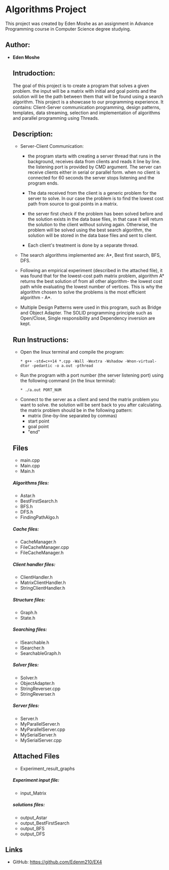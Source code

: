 # **Algorithms Project**

This project was created by Eden Moshe as an assignment in Advance Programming course in Computer Science degree studying.

## Author:
- **Eden Moshe**  
  
  ## Intrudoction:
  The goal of this project is to create a program that solves a given problem. the input will be a matrix with initial and goal points     and the solution will be the path between them that will be found using a search algorithm.
  This project is a showcase to our programming experience. It contains: Client-Server communication programming, design patterns,   templates, data streaming, selection and implementation of algorithms and parallel programming using Threads.
  
  ## Description:
   
  - Server-Client Communication:
    - the program starts with creating a server thread that runs in the background, receives data from clients and reads it line by            line. the listening port is provided by CMD argument.
      The server can receive clients either in serial or parallel form.
      when no client is connected for 60 seconds the server stops listening and the program ends.
    - The data received from the client is a generic problem for the server to solve. In our case the problem is to find the lowest cost       path from source to goal points in a matrix.
    - the server first check if the problem has been solved before and the solution exists in the data base files, in that case it will       return the solution to the client without solving again. Otherwise, the problem will be solved using the best search algorithm,         the solution will be stored in the data base files and sent to client.
  
    - Each client's treatment is done by a separate thread.
  
  - The search algorithms implemented are: A*, Best first search, BFS, DFS.
  
  - Following an empirical experiment (described in the attached file), it was found that for the lowest-cost path matrix problem, algorithm A* returns the best solution     of from all other algorithm- the lowest cost path while evaluating the lowest number of vertices.
    This is why the algorithm chosen to solve the problems is the most efficient algorithm - A*.
 
  - Multiple Design Patterns were used in this program, such as Bridge and Object Adapter.
    The SOLID programming principle such as Open/Close, Single responsibility and Dependency inversion are kept.
        
  ## Run Instructions:
  * Open the linux terminal and compile the program:
    ```
    * g++ -std=c++14 *.cpp -Wall -Wextra -Wshadow -Wnon-virtual-dtor -pedantic -o a.out -pthread
    ```
  * Run the program with a port number (the server listening port) using the following command (in the linux terminal): 
    ```
    * ./a.out PORT_NUM
    ```
  * Connect to the server as a client and send the matrix problem you want to solve. the solution will be sent back to you after calculating.
    the matrix problem should be in the following pattern:
       * matrix (line-by-line separated by commas)
       * start point
       * goal point
       * "end"


  ## Files
  * main.cpp
  * Main.cpp
  * Main.h

  ##### Algorithms files:
  * Astar.h
  * BestFirstSearch.h
  * BFS.h
  * DFS.h
  * FindingPathAlgo.h

  ##### Cache files:
  * CacheManager.h
  * FileCacheManager.cpp
  * FileCacheManager.h

  ##### Client handler files:
  * ClientHandler.h
  * MatrixClientHandler.h
  * StringClientHandler.h

  ##### Structure files:
  * Graph.h
  * State.h
  
  ##### Searching files:
  * ISearchable.h
  * ISearcher.h
  * SearchableGraph.h
  
  ##### Solver files:
  * Solver.h
  * ObjectAdapter.h
  * StringReverser.cpp
  * StringReverser.h

  ##### Server files:
  * Server.h
  * MyParallelServer.h
  * MyParallelServer.cpp
  * MySerialServer.h
  * MySerialServer.cpp
  
  ## Attached Files
     * Experiment_result_graphs
    
    ##### Experiment input file:
     * input_Matrix

    ##### solutions files:
     * output_Astar
     * output_BestFirstSearch
     * output_BFS
     * output_DFS


## Links
* GitHub: https://github.com/Edenm210/EX4
